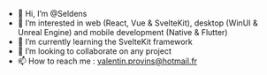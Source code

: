 - 👋 Hi, I’m @Seldens
- 👀 I’m interested in web (React, Vue & SvelteKit), desktop (WinUI & Unreal Engine) and mobile development (Native & Flutter)
- 🌱 I’m currently learning the SvelteKit framework
- 💞️ I’m looking to collaborate on any project
- 📫 How to reach me : valentin.provins@hotmail.fr
<!---
😄 Pronouns: ...
- ⚡ Fun fact: ...
--->

<!---
Seldens/Seldens is a ✨ special ✨ repository because its `README.md` (this file) appears on your GitHub profile.
You can click the Preview link to take a look at your changes.
--->

